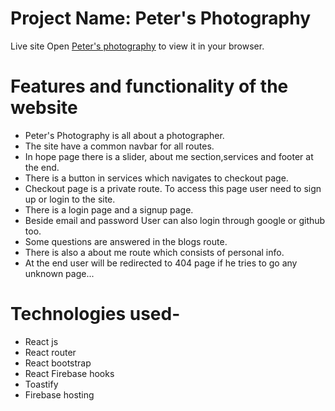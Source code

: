 # Project Name: Peter's Photography

Live site
Open [Peter's photography](https://assignment-10-5eb12.web.app/) to view it in your browser.

# Features and functionality of the website

* Peter's Photography is all about a photographer.
* The site have a common navbar for all routes.
* In hope page there is a slider, about me section,services and footer at the end.
* There is a button in services which navigates to checkout page.
* Checkout page is a private route. To access this page user need to sign up or login to the site.
* There is a login page and a signup page.
* Beside email and password User can also login through google or github too.
* Some questions are answered in the blogs route.
* There is also a about me route which consists of personal info.
* At the end user will be redirected to 404 page if he tries to go any unknown page...

# Technologies used-
* React js
* React router 
* React bootstrap
* React Firebase hooks
* Toastify
* Firebase hosting